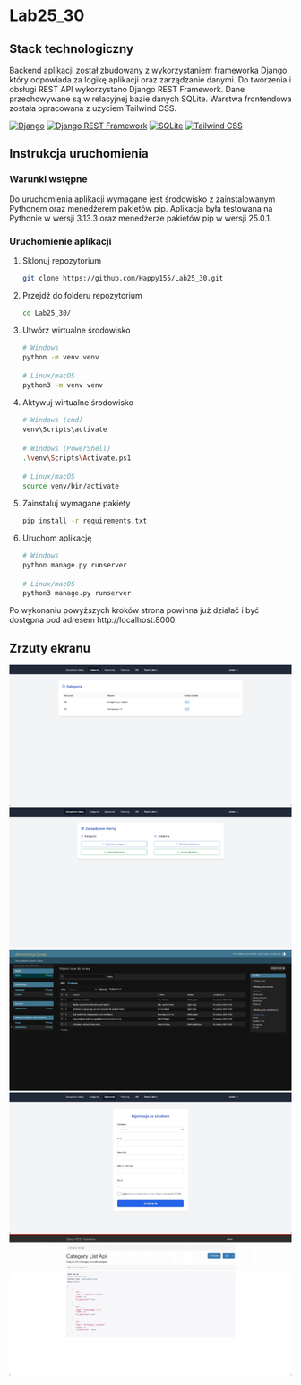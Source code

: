 # Lab25_30

## Stack technologiczny

Backend aplikacji został zbudowany z wykorzystaniem frameworka Django, który odpowiada za logikę aplikacji oraz zarządzanie danymi. Do tworzenia i obsługi REST API wykorzystano Django REST Framework. Dane przechowywane są w relacyjnej bazie danych SQLite. Warstwa frontendowa została opracowana z użyciem Tailwind CSS.

[![Django][django]][django-url]
[![Django REST Framework][django-rest-framework]][django-rest-framework-url]
[![SQLite][sqlite]][sqlite-url]
[![Tailwind CSS][tailwind-css]][tailwind-css-url]

## Instrukcja uruchomienia

### Warunki wstępne
Do uruchomienia aplikacji wymagane jest środowisko z zainstalowanym Pythonem oraz menedżerem pakietów pip. Aplikacja była testowana na Pythonie w wersji 3.13.3 oraz menedżerze pakietów pip w wersji 25.0.1.

### Uruchomienie aplikacji

1. Sklonuj repozytorium
   ```sh
   git clone https://github.com/Happy155/Lab25_30.git
   ```
2. Przejdź do folderu repozytorium
   ```sh
   cd Lab25_30/
   ```
3. Utwórz wirtualne środowisko
   ```sh
   # Windows
   python -m venv venv
   
   # Linux/macOS
   python3 -m venv venv
   ```
4. Aktywuj wirtualne środowisko
   ```sh
   # Windows (cmd)
   venv\Scripts\activate

   # Windows (PowerShell)
   .\venv\Scripts\Activate.ps1

   # Linux/macOS
   source venv/bin/activate
   ```
5. Zainstaluj wymagane pakiety
   ```sh
   pip install -r requirements.txt
   ```
6. Uruchom aplikację
   ```sh
   # Windows
   python manage.py runserver

   # Linux/macOS
   python3 manage.py runserver
   ```
Po wykonaniu powyższych kroków strona powinna już działać i być dostępna pod adresem http://localhost:8000.

## Zrzuty ekranu
![Aplikacja publiczna][aplikacja-publiczna-screenshot]
![Aplikacja panel][aplikacja-panel-screenshot]
![Panel administracyjny][panel-administracyjny-screenshot]
![Formularz][formularz-screenshot]
![Endpoint API][endpoint-api-screenshot]












[django]: https://img.shields.io/badge/Django-092E20?style=for-the-badge&logo=django&logoColor=green
[django-url]: https://www.djangoproject.com/
[django-rest-framework]: https://img.shields.io/badge/Django_REST_Framework-092E20?style=for-the-badge&logo=django&logoColor=green
[django-rest-framework-url]: https://www.django-rest-framework.org/
[sqlite]: https://img.shields.io/badge/SQLite-003B57?style=for-the-badge&logo=SQLite&logoColor=white
[sqlite-url]: https://sqlite.org/
[tailwind-css]: https://img.shields.io/badge/Tailwind_CSS-2E3A57?style=for-the-badge&logo=tailwind-css&logoColor=38B2AC
[tailwind-css-url]: https://tailwindcss.com/

[aplikacja-publiczna-screenshot]: images/Aplikacja%20publiczna.png
[aplikacja-panel-screenshot]: images/Aplikacja%20panel.png
[panel-administracyjny-screenshot]: images/Panel%20administracyjny.png
[formularz-screenshot]: images/Formularz.png
[endpoint-api-screenshot]: images/Endpoint%20API.png
